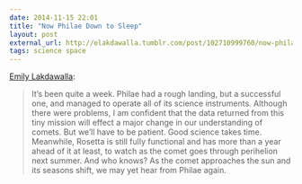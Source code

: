 ```yaml
---
date: 2014-11-15 22:01
title: "Now Philae Down to Sleep"
layout: post
external_url: http://elakdawalla.tumblr.com/post/102710999760/now-philae-down-to-sleep
tags: science space
---
```

[Emily Lakdawalla](http://elakdawalla.tumblr.com/post/102710999760/now-philae-down-to-sleep):

>It’s been quite a week. Philae had a rough landing, but a successful one, and managed to operate all of its science instruments. Although there were problems, I am confident that the data returned from this tiny mission will effect a major change in our understanding of comets. But we’ll have to be patient. Good science takes time. Meanwhile, Rosetta is still fully functional and has more than a year ahead of it at least, to watch as the comet goes through perihelion next summer. And who knows? As the comet approaches the sun and its seasons shift, we may yet hear from Philae again.

